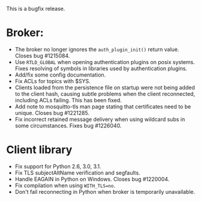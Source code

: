 <!--
.. title: Version 1.2.1 released
.. slug: version-1-2-1-released
.. date: 2013-09-18 22:04:15
.. tags: Releases
.. category:
.. link:
.. description:
.. type: text
-->

This is a bugfix release.

# Broker:

* The broker no longer ignores the `auth_plugin_init()` return value. Closes
  bug #1215084.
* Use `RTLD_GLOBAL` when opening authentication plugins on posix systems.
  Fixes resolving of symbols in libraries used by authentication plugins.
* Add/fix some config documentation.
* Fix ACLs for topics with $SYS.
* Clients loaded from the persistence file on startup were not being added to
  the client hash, causing subtle problems when the client reconnected,
  including ACLs failing. This has been fixed.
* Add note to mosquitto-tls man page stating that certificates need to be
  unique. Closes bug #1221285.
* Fix incorrect retained message delivery when using wildcard subs in some
  circumstances. Fixes bug #1226040.

# Client library

* Fix support for Python 2.6, 3.0, 3.1.
* Fix TLS subjectAltName verification and segfaults.
* Handle EAGAIN in Python on Windows. Closes bug #1220004.
* Fix compilation when using `WITH_TLS=no`.
* Don't fail reconnecting in Python when broker is temporarily unavailable.
